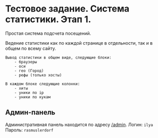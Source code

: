 # Тестовое задание. Система статистики. Этап 1.


Простая система подсчета посещений.

Ведение статистики как по каждой странице в отдельности, так и в общем по всему сайту.

    Вывод статистики в общем виде, следующие блоки:
        - браузеры
        - оси
        - гео (Город)
        - рефы (только хосты)
    
    В каждом блоке следующие колонки:
        - хиты
        - уники по ip
        - уники по кукам

## Админ-панель

Административная панель находится по адресу [/admin]().
Логин: `ilya`
Пароль: `rasmuslerdorf`
